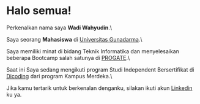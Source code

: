# Halo semua! 

Perkenalkan nama saya **Wadi Wahyudin**.\

Saya seorang **Mahasiswa** di [Universitas Gunadarma](https://www.gunadarma.ac.id/).\

Saya memiliki minat di bidang Teknik Informatika dan menyelesaikan beberapa Bootcamp salah satunya di [PROGATE](https://progate.com/dashboard).\

Saat ini Saya sedang mengikuti program Studi Independent Bersertifikat di [Dicoding](https://www.dicoding.com/dashboard) dari program Kampus Merdeka.\

Jika kamu tertarik untuk berkenalan denganku, silakan ikuti akun [Linkedin](linkedin.com/in/wadi-wahyudin-39579b15b) ku ya.
